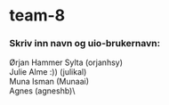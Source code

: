 # team-8
### Skriv inn navn og uio-brukernavn:
Ørjan Hammer Sylta (orjanhsy)\
Julie Alme :)) (julikal)\
Muna Isman (Munaai)\
Agnes (agneshb)\